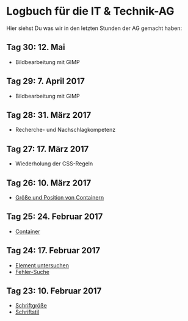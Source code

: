 # Logbuch für die IT & Technik-AG
Hier siehst Du was wir in den letzten Stunden der AG gemacht haben:

## Tag 30: 12. Mai
- Bildbearbeitung mit GIMP

## Tag 29: 7. April 2017
- Bildbearbeitung mit GIMP

## Tag 28: 31. März 2017
- Recherche- und Nachschlagkompetenz

## Tag 27: 17. März 2017
- Wiederholung der CSS-Regeln

## Tag 26: 10. März 2017
- [Größe und Position von Containern](https://it-moerike.github.io/wiki.html#container)

## Tag 25: 24. Februar 2017
- [Container](https://it-moerike.github.io/wiki.html#container)

## Tag 24: 17. Februar 2017
- [Element untersuchen](https://it-moerike.github.io/wiki.html#tools)
- [Fehler-Suche](https://it-moerike.github.io/wiki.html#tools)

## Tag 23: 10. Februar 2017
- [Schriftgröße](https://it-moerike.github.io/wiki.html#weitere-html-tags)
- [Schriftstil](https://it-moerike.github.io/wiki.html#weitere-html-tags)
